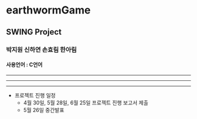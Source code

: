 # earthwormGame
## SWING Project
### 박지원 신하연 손효림 한아림
#### 사용언어 : C언어
___
***
___
+ 프로젝트 진행 일정 
  + 4월 30일, 5월 28일, 6월 25일 프로젝트 진행 보고서 제출
  + 5월 26일 중간발표



